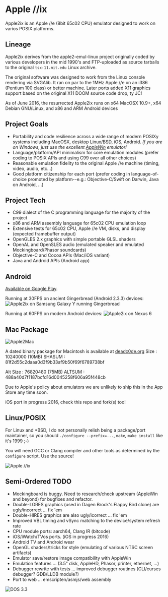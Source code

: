 Apple //ix
==========

Apple2ix is an Apple //e (8bit 65c02 CPU) emulator designed to work on varios POSIX platforms.

Lineage
-------

Apple2ix derives from the apple2-emul-linux project originally coded by various developers in the mid 1990's and FTP-uploaded as source tarballs to the original `tsx-11.mit.edu` Linux archive.

The original software was designed to work from the Linux console rendering via SVGAlib.  It ran on par to the 1MHz Apple //e on an i386 (Pentium 100 class) or better machine.  Later ports added X11 graphics support based on the original X11 DOOM source code drop, ty JC!

As of June 2016, the resurrected Apple2ix runs on x64 MacOSX 10.9+, x64 Debian GNU/Linux, and x86 and ARM Android devices

Project Goals
-------------

* Portability and code resilience across a wide range of modern POSIXy systems including MacOSX, desktop Linux/BSD, iOS, Android. *If you are on Windows, just use the excellent [AppleWin](https://github.com/AppleWin/AppleWin) emulator!*
* Language/platform/API minimalism for core emulation modules (prefer coding to POSIX APIs and using C99 over all other choices)
* Reasonable emulation fidelity to the original Apple //e machine (timing, video, audio, etc...)
* Good platform citizenship for each port (prefer coding in language-of-choice promoted by platform--e.g.: Objective-C/Swift on Darwin, Java on Android, ...)

Project Tech
------------

* C99 dialect of the C programming language for the majority of the project
* x86 and ARM assembly language for 65c02 CPU emulation loop
* Extensive tests for 65c02 CPU, Apple //e VM, disks, and display (expected framebuffer output)
* OpenGLES 2.x graphics with simple portable GLSL shaders
* OpenAL and OpenSLES audio (emulated speaker and emulated Mockingboard/Phasor soundcards)
* Objective-C and Cocoa APIs (Mac/iOS variant)
* Java and Android APIs (Android app)

Android
-------

[Available on Google Play](https://play.google.com/store/apps/details?id=org.deadc0de.apple2ix.basic).

Running at 30FPS on ancient Gingerbread (Android 2.3.3) devices:
![Apple2ix on Samsung Galaxy Y running Gingerbread](https://raw.github.com/mauiaaron/apple2/develop/docs/android-galaxyY.png "Apple //ix")

Running at 60FPS on modern Android devices:
![Apple2ix on Nexus 6](https://raw.github.com/mauiaaron/apple2/develop/docs/android-nexus6.png "Apple //ix")

Mac Package
-----------

![Apple2Mac](https://raw.github.com/mauiaaron/apple2/master/docs/Apple2Mac.png "Apple2Mac")

A dated binary package for Macintosh is available at [deadc0de.org](https://deadc0de.org/Apple2Mac/Apple2Mac-0.9.dmg)
Size : 10240000 (10MB)
SHASUM : 81f2d55c2daaa0d3f9b33af9b50f69f6789738bf

Alt Size : 76820480 (75MB)
ALTSUM : 488a40d7f1187bcfd16d0045258f606a95f448cb

Due to Apple's policy about emulators we are unlikely to ship this in the App Store any time soon.

iOS port in progress 2016, check this repo and fork(s) too!

Linux/POSIX
-----------

For Linux and *BSD, I do not personally relish being a package/port maintainer, so you should `./configure --prefix=...`, `make`, `make install` like it's 1999 ;-)

You will need GCC or Clang compiler and other tools as determined by the `configure` script.  Use the source!

![Apple //ix](https://raw.github.com/mauiaaron/apple2/master/docs/Apple2ix.png "Apple //ix")

Semi-Ordered TODO
-----------------

* Mockingboard is buggy.  Need to research/check upstream (AppleWin and beyond) for bugfixes and refactor.
* Double-LORES graphics (used in Dagen Brock's Flappy Bird clone) are ugly/incorrect ... fix 'em
* Double-HIRES graphics are also ugly/icorrect ... fix 'em
* Improved VBL timing and vSync matching to the device/system refresh rate
* CPU module ports: aarch64, Clang IR (bitcode)
* iOS/iWatch/TVos ports.  (iOS in progress 2016)
* Android TV and Android wear
* OpenGL shaders/tricks for style (emulating of various NTSC screen artifacts)
* Emulator save/restore image compatibility with AppleWin
* Emulation features ... (3.5" disk, AppleHD, Phasor, printer, ethernet, ...)
* Debugger rewrite with tests ... improved debugger routines (CLI/curses debugger? GDB/LLDB module?)
* Port to web ... emscripten/asmjs/web assembly

![DOS 3.3](https://raw.github.com/mauiaaron/apple2/master/docs/DOS33.png "DOS 3.3 Applesoft BASIC and //e monitor")
